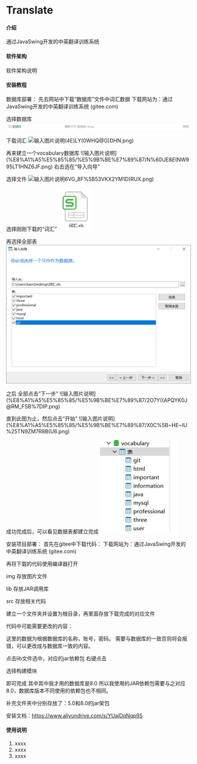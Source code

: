 #  Translate

#### 介绍
通过JavaSwing开发的中英翻译训练系统

#### 软件架构
软件架构说明


#### 安装教程

数据库部署：
先去网站中下载“数据库”文件中词汇数据
下载网站为：通过JavaSwing开发的中英翻译训练系统 (gitee.com)

选择数据库
![输入图片说明](%E8%A1%A5%E5%85%85/%E5%9B%BE%E7%89%87/t1.png)

下载词汇
![输入图片说明](%E8%A1%A5%E5%85%85/%E5%9B%BE%E7%89%87/%5B%60MKY)(4E)LY(0WHQ@G)DHN.png)

再来建立一个vocabulary数据库
![输入图片说明](%E8%A1%A5%E5%85%85/%E5%9B%BE%E7%89%87/N%60UE$8E$(NW995LT1HNZ6JF.png)
右击选在“导入向导”

选择文件
![输入图片说明](%E8%A1%A5%E5%85%85/%E5%9B%BE%E7%89%87/9)6VG_8F%5B53VKX2YM1D)RUX.png)

选择刚刚下载的“词汇”
![输入图片说明](%E8%A1%A5%E5%85%85/%E5%9B%BE%E7%89%87/M2H%5DJ1RE%7B0U$6@IDVCHJN%7D9.png)

再选择全部表
![输入图片说明](%E8%A1%A5%E5%85%85/%E5%9B%BE%E7%89%87/HF%25MEH2VE%25DQ4GAV8%7DA1XM3.png)

之后 全部点击“下一步”
![输入图片说明](%E8%A1%A5%E5%85%85/%E5%9B%BE%E7%89%87/2O7Y((APQYK0J@RM_FSB%7DIP.png)

直到此图为止，然后点击“开始”
![输入图片说明](%E8%A1%A5%E5%85%85/%E5%9B%BE%E7%89%87/X0C%5B~HE~IU%25TN9ZM7R8B(U6.png)

成功完成后，可以看见数据表都建立完成
![输入图片说明](%E8%A1%A5%E5%85%85/%E5%9B%BE%E7%89%87/$6YK1WCFD@ASXJF@KJB27JW.jpg)


安装项目部署：
首先在gitee中下载代码：
下载网站为：通过JavaSwing开发的中英翻译训练系统 (gitee.com)

再将下载的代码使用编译器打开

img 		存放图片文件
	 
lib 		存放JAR调用库

src 		存放相关代码	



建立一个文件夹并设置为根目录，再里面存放下载完成的对应文件



代码中可能需要更改的内容：

这里的数据为根据数据库的名称，账号，密码。
需要与数据库的一致否则将会报错，可以更改成与数据库一致的内容。


点击lib文件选中，对应的jar依赖包
右键点击

选择构建模块

即可完成
其中其中我才用的数据库是8.0
所以我使用的JAR依赖包需要与之对应8.0，数据库版本不同使用的依赖包也不相同。


补充文件夹中分别存放了：5.0和8.0的jar架包


安装文档：https://www.aliyundrive.com/s/YUajDqNqp9S


#### 使用说明

1.  xxxx
2.  xxxx
3.  xxxx